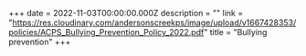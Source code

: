 +++
date = 2022-11-03T00:00:00.000Z
description = ""
link = "https://res.cloudinary.com/andersonscreekps/image/upload/v1667428353/policies/ACPS_Bullying_Prevention_Policy_2022.pdf"
title = "Bullying prevention"
+++
